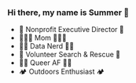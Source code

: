 ### Hi there, my name is Summer 👋
<ul>
  <li>💼 Nonprofit Executive Director 💼</li>
    <li>👩‍👩‍👦 Mom 👩‍👩‍👦</li>
  <li>👩‍💻 Data Nerd 👩‍💻</li>
  <li>🥾 Volunteer Search & Rescue 🥾</li>
    <li>🏳️‍🌈 Queer AF 🏳️‍🌈</li>
  <li>🏕️ Outdoors Enthusiast 🏕️ </li>
